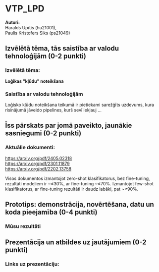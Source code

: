 # VTP_LPD
**Autori:**  
Haralds Upītis (hu21001),  
Paulis Kristofers Siks (ps21049)

## Izvēlētā tēma, tās saistība ar valodu tehnoloģijām (0-2 punkti)
### Izvēlētā tēma:
**Loģikas "kļūdu" noteikšana​**

### Saistība ar valodu tehnoloģijām
Loģisko kļūdu noteikšana teikumā ir pietiekami sarežģīts uzdevums, kura risinājumā jāveido pipelines, kurš sevī iekļauj ...

## Īss pārskats par jomā paveikto, jaunākie sasniegumi (0-2 punkti)
### Aktuālie dokumenti:
https://arxiv.org/pdf/2405.02318  
https://arxiv.org/pdf/2301.11879  
https://arxiv.org/pdf/2202.13758

Visos dokumentos izmantojot zero-shot klasifikatorus, bez fine-tuning, rezultāti modeļiem ir ~≤30%, ar fine-tuning ~≤70%.
Izmantojot few-shot klasifikatorus, ar fine-tuning rezultāti ir daudz labāki, pat ~≥90%.

## Prototips: demonstrācija, novērtēšana, datu un koda pieejamība (0-4 punkti)
### Mūsu rezultāti


## Prezentācija un atbildes uz jautājumiem (0-2 punkti)
### Links uz prezentāciju:


